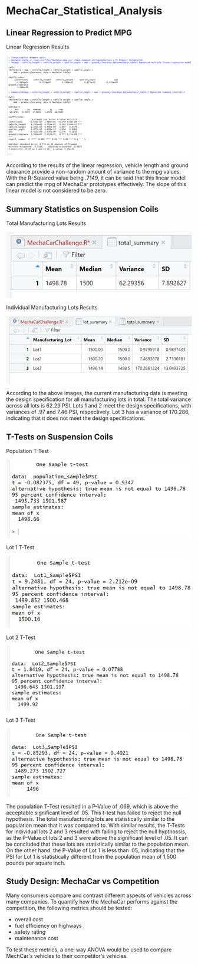 # MechaCar_Statistical_Analysis

## Linear Regression to Predict MPG

Linear Regression Results

![Linear Regression Results](/images/MechaCar_Part1.png/)

According to the results of the linear regression, vehicle length and ground clearance provide a non-random amount of variance to the mpg values. With the R-Squared value being .7149, it can be said that this linear model can predict the mpg of MechaCar prototypes effectively. The slope of this linear model is not considered to be zero. 

## Summary Statistics on Suspension Coils

Total Manufacturing Lots Results

![Total Manufacturing Lots Results](/images/MechaCar_Part2_total_summary.png/)

Individual Manufacturing Lots Results

![Individual Manufacturing Lots Results](/images/MechaCar_Part2_lot_summary.png/)

According to the above images, the current manufacturing data is meeting the design specification for all manufacturing lots in total. The total variance across all lots is 62.29 PSI. Lots 1 and 2 meet the design specifications, with variances of .97 and 7.46 PSI, respectively. Lot 3 has a variance of 170.286, indicating that it does not meet the design specifications. 

## T-Tests on Suspension Coils

Population T-Test

![Population T-Test](/images/MechaCar_Part3_population.png/)

Lot 1 T-Test

![Lot 1 T-Test](/images/MechaCar_Part3_lot1.png/)

Lot 2 T-Test

![Lot 2 T-Test](/images/MechaCar_Part3_lot2.png/)

Lot 3 T-Test

![Lot 3 T-Test](/images/MechaCar_Part3_lot3.png/)

The population T-Test resulted in a P-Value of .069, which is above the acceptable significant level of .05. This t-test has failed to reject the null hypothesis. The total manufacturing lots are statistically similar to the population mean that it was compared to. With similar results, the T-Tests for  individual lots 2 and 3 resulted with failing to reject the null hypthossis, as the P-Value of lots 2 and 3 were above the significant level of .05. It can be concluded that these lots are statistically similar to the population mean. On the other hand, the P-Value of Lot 1 is less than .05, indicating that the PSI for Lot 1 is statistically different from the population mean of 1,500 pounds per square inch.

## Study Design: MechaCar vs Competition

Many consumers compare and contrast different aspects of vehicles across many companies. To quantify how the MechaCar performs against the competition, the following  metrics should be tested:

- overall cost
- fuel efficiency on highways
- safety rating
- maintenance cost

To test these metrics, a one-way ANOVA would be used to compare MechCar's vehicles to their competitor's vehicles.
